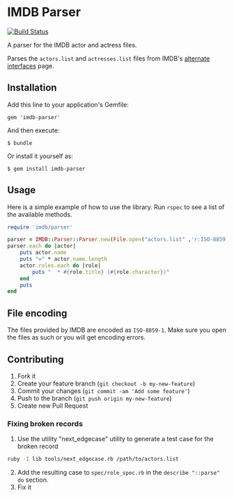 IMDB Parser
===========

[![Build Status](https://travis-ci.org/sionide21/imdb-actors.png?branch=master)](https://travis-ci.org/sionide21/imdb-actors)

A parser for the IMDB actor and actress files.

Parses the `actors.list` and `actresses.list` files from IMDB's [alternate interfaces](http://www.imdb.com/interfaces) page.


## Installation

Add this line to your application's Gemfile:

    gem 'imdb-parser'

And then execute:

    $ bundle

Or install it yourself as:

    $ gem install imdb-parser


## Usage

Here is a simple example of how to use the library. Run `rspec` to see a list of the available methods.

```ruby
require 'imdb/parser'

parser = IMDB::Parser::Parser.new(File.open("actors.list" ,'r:ISO-8859-1'))
parser.each do |actor|
    puts actor.name
    puts "=" * actor.name.length
    actor.roles.each do |role|
        puts "  * #{role.title} (#{role.character})"
    end
    puts
end
```

## File encoding

The files provided by IMDB are encoded as `ISO-8859-1`. Make sure you open the files as such or you will get encoding errors.

## Contributing

1. Fork it
2. Create your feature branch (`git checkout -b my-new-feature`)
3. Commit your changes (`git commit -am 'Add some feature'`)
4. Push to the branch (`git push origin my-new-feature`)
5. Create new Pull Request

### Fixing broken records

1. Use the utility "next_edgecase" utility to generate a test case for the broken record

 ```sh
ruby -I lib tools/next_edgecase.rb /path/to/actors.list
```

2. Add the resulting case to `spec/role_spec.rb` in the `describe "::parse" do` section.
3. Fix it
